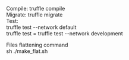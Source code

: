 

Compile:        truffle compile  
Migrate:        truffle migrate  
Test:  
 truffle test --network default  
 truffle test = truffle test --network development   
  
Files flattening command  
sh ./make_flat.sh  